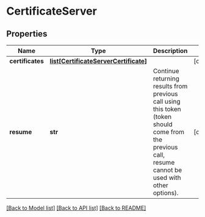 # CertificateServer

## Properties
Name | Type | Description | Notes
------------ | ------------- | ------------- | -------------
**certificates** | [**list[CertificateServerCertificate]**](CertificateServerCertificate.md) |  | [optional] 
**resume** | **str** | Continue returning results from previous call using this token (token should come from the previous call, resume cannot be used with other options). | [optional] 

[[Back to Model list]](../README.md#documentation-for-models) [[Back to API list]](../README.md#documentation-for-api-endpoints) [[Back to README]](../README.md)


